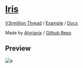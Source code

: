 # [Iris](https://github.com/Michael-48/Iris)
[V3rmillion Thread](https://v3rmillion.net/showthread.php?tid=1210665) / [Example](https://github.com/GhostDuckyy/UI-Libraries/blob/main/ImGui/Iris/Example.lua) / [Docs](https://michael-48.github.io/Iris/)

Made by [Alyrianix](https://devforum.roblox.com/u/Alyrianix) / [Github Repo](https://github.com/Michael-48/Iris)
## Preview
![a](https://external-content.duckduckgo.com/iu/?u=https%3A%2F%2Fi.imgur.com%2FCFTDLIq.png)
